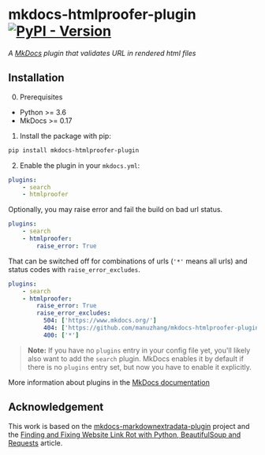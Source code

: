 # mkdocs-htmlproofer-plugin [![PyPI - Version](https://img.shields.io/pypi/v/mkdocs-htmlproofer-plugin.svg)](https://pypi.org/project/mkdocs-htmlproofer-plugin)

*A [MkDocs](https://www.mkdocs.org/) plugin that validates URL in rendered html files*


## Installation

0. Prerequisites

* Python >= 3.6
* MkDocs >= 0.17

1. Install the package with pip:

```bash
pip install mkdocs-htmlproofer-plugin
```

2. Enable the plugin in your `mkdocs.yml`:

```yaml
plugins:
    - search
    - htmlproofer
```

Optionally, you may raise error and fail the build on bad url status.

```yaml
plugins:
    - search
    - htmlproofer:
        raise_error: True
```

That can be switched off for combinations of urls (`'*'` means all urls) and status codes with `raise_error_excludes`.

```yaml
plugins:
    - search
    - htmlproofer:
        raise_error: True
        raise_error_excludes: 
          504: ['https://www.mkdocs.org/']
          404: ['https://github.com/manuzhang/mkdocs-htmlproofer-plugin']
          400: ['*']
```

> **Note:** If you have no `plugins` entry in your config file yet, you'll likely also want to add the `search` plugin. MkDocs enables it by default if there is no `plugins` entry set, but now you have to enable it explicitly.

More information about plugins in the [MkDocs documentation](http://www.mkdocs.org/user-guide/plugins/)

## Acknowledgement

This work is based on the [mkdocs-markdownextradata-plugin](https://github.com/rosscdh/mkdocs-markdownextradata-plugin) project and the [Finding and Fixing Website Link Rot with Python, BeautifulSoup and Requests](https://www.twilio.com/blog/2018/07/find-fix-website-link-rot-python-beautifulsoup-requests.html) article. 


